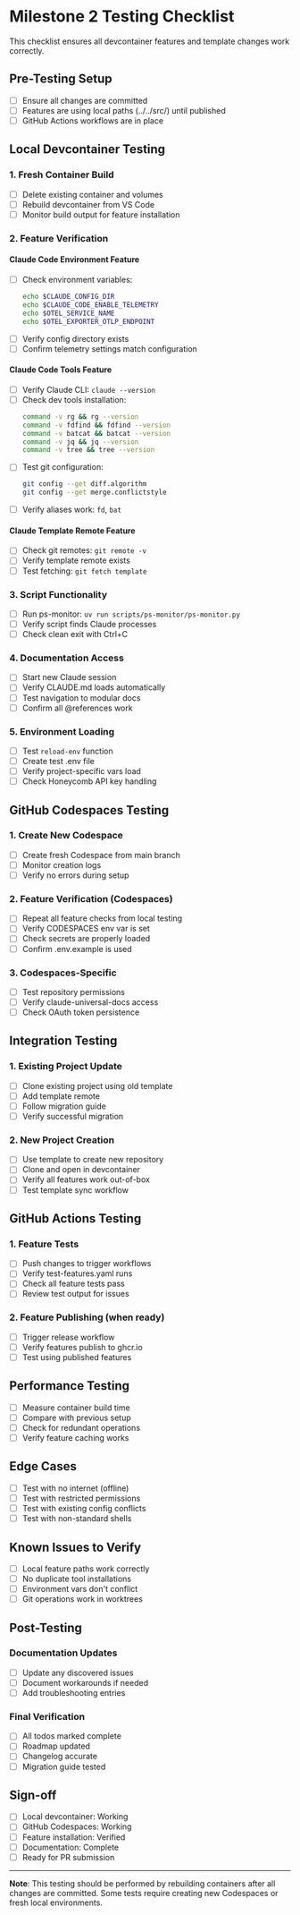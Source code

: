 # Milestone 2 Testing Checklist

This checklist ensures all devcontainer features and template changes work correctly.

## Pre-Testing Setup

- [ ] Ensure all changes are committed
- [ ] Features are using local paths (../../src/) until published
- [ ] GitHub Actions workflows are in place

## Local Devcontainer Testing

### 1. Fresh Container Build
- [ ] Delete existing container and volumes
- [ ] Rebuild devcontainer from VS Code
- [ ] Monitor build output for feature installation

### 2. Feature Verification

#### Claude Code Environment Feature
- [ ] Check environment variables:
  ```bash
  echo $CLAUDE_CONFIG_DIR
  echo $CLAUDE_CODE_ENABLE_TELEMETRY
  echo $OTEL_SERVICE_NAME
  echo $OTEL_EXPORTER_OTLP_ENDPOINT
  ```
- [ ] Verify config directory exists
- [ ] Confirm telemetry settings match configuration

#### Claude Code Tools Feature
- [ ] Verify Claude CLI: `claude --version`
- [ ] Check dev tools installation:
  ```bash
  command -v rg && rg --version
  command -v fdfind && fdfind --version
  command -v batcat && batcat --version
  command -v jq && jq --version
  command -v tree && tree --version
  ```
- [ ] Test git configuration:
  ```bash
  git config --get diff.algorithm
  git config --get merge.conflictstyle
  ```
- [ ] Verify aliases work: `fd`, `bat`

#### Claude Template Remote Feature
- [ ] Check git remotes: `git remote -v`
- [ ] Verify template remote exists
- [ ] Test fetching: `git fetch template`

### 3. Script Functionality
- [ ] Run ps-monitor: `uv run scripts/ps-monitor/ps-monitor.py`
- [ ] Verify script finds Claude processes
- [ ] Check clean exit with Ctrl+C

### 4. Documentation Access
- [ ] Start new Claude session
- [ ] Verify CLAUDE.md loads automatically
- [ ] Test navigation to modular docs
- [ ] Confirm all @references work

### 5. Environment Loading
- [ ] Test `reload-env` function
- [ ] Create test .env file
- [ ] Verify project-specific vars load
- [ ] Check Honeycomb API key handling

## GitHub Codespaces Testing

### 1. Create New Codespace
- [ ] Create fresh Codespace from main branch
- [ ] Monitor creation logs
- [ ] Verify no errors during setup

### 2. Feature Verification (Codespaces)
- [ ] Repeat all feature checks from local testing
- [ ] Verify CODESPACES env var is set
- [ ] Check secrets are properly loaded
- [ ] Confirm .env.example is used

### 3. Codespaces-Specific
- [ ] Test repository permissions
- [ ] Verify claude-universal-docs access
- [ ] Check OAuth token persistence

## Integration Testing

### 1. Existing Project Update
- [ ] Clone existing project using old template
- [ ] Add template remote
- [ ] Follow migration guide
- [ ] Verify successful migration

### 2. New Project Creation
- [ ] Use template to create new repository
- [ ] Clone and open in devcontainer
- [ ] Verify all features work out-of-box
- [ ] Test template sync workflow

## GitHub Actions Testing

### 1. Feature Tests
- [ ] Push changes to trigger workflows
- [ ] Verify test-features.yaml runs
- [ ] Check all feature tests pass
- [ ] Review test output for issues

### 2. Feature Publishing (when ready)
- [ ] Trigger release workflow
- [ ] Verify features publish to ghcr.io
- [ ] Test using published features

## Performance Testing

- [ ] Measure container build time
- [ ] Compare with previous setup
- [ ] Check for redundant operations
- [ ] Verify feature caching works

## Edge Cases

- [ ] Test with no internet (offline)
- [ ] Test with restricted permissions
- [ ] Test with existing config conflicts
- [ ] Test with non-standard shells

## Known Issues to Verify

- [ ] Local feature paths work correctly
- [ ] No duplicate tool installations
- [ ] Environment vars don't conflict
- [ ] Git operations work in worktrees

## Post-Testing

### Documentation Updates
- [ ] Update any discovered issues
- [ ] Document workarounds if needed
- [ ] Add troubleshooting entries

### Final Verification
- [ ] All todos marked complete
- [ ] Roadmap updated
- [ ] Changelog accurate
- [ ] Migration guide tested

## Sign-off

- [ ] Local devcontainer: Working
- [ ] GitHub Codespaces: Working
- [ ] Feature installation: Verified
- [ ] Documentation: Complete
- [ ] Ready for PR submission

---

**Note**: This testing should be performed by rebuilding containers after all changes are committed. Some tests require creating new Codespaces or fresh local environments.